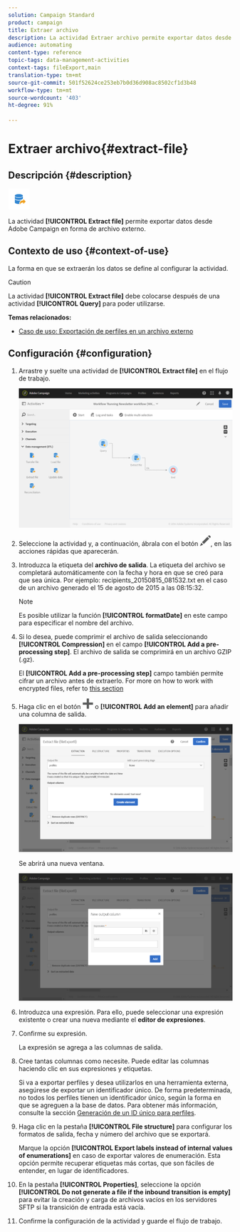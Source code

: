 ```yaml
---
solution: Campaign Standard
product: campaign
title: Extraer archivo
description: La actividad Extraer archivo permite exportar datos desde Adobe Campaign en forma de archivo externo.
audience: automating
content-type: reference
topic-tags: data-management-activities
context-tags: fileExport,main
translation-type: tm+mt
source-git-commit: 501f52624ce253eb7b0d36d908ac8502cf1d3b48
workflow-type: tm+mt
source-wordcount: '403'
ht-degree: 91%

---
```



# Extraer archivo{#extract-file}

## Descripción {#description}

![](assets/export.png)

La actividad **[!UICONTROL Extract file]** permite exportar datos desde Adobe Campaign en forma de archivo externo.

## Contexto de uso {#context-of-use}

La forma en que se extraerán los datos se define al configurar la actividad.

>[!CAUTION]
>
>La actividad **[!UICONTROL Extract file]** debe colocarse después de una actividad **[!UICONTROL Query]** para poder utilizarse.

**Temas relacionados:**

* [Caso de uso: Exportación de perfiles en un archivo externo](../../automating/using/exporting-profiles-in-file.md)

## Configuración {#configuration}

1. Arrastre y suelte una actividad de **[!UICONTROL Extract file]** en el flujo de trabajo.

   ![](assets/wkf_data_export1.png)

1. Seleccione la actividad y, a continuación, ábrala con el botón ![](assets/edit_darkgrey-24px.png), en las acciones rápidas que aparecerán.
1. Introduzca la etiqueta del **archivo de salida**. La etiqueta del archivo se completará automáticamente con la fecha y hora en que se creó para que sea única. Por ejemplo: recipients_20150815_081532.txt en el caso de un archivo generado el 15 de agosto de 2015 a las 08:15:32.

   >[!NOTE]
   >
   >Es posible utilizar la función **[!UICONTROL formatDate]** en este campo para especificar el nombre del archivo.

1. Si lo desea, puede comprimir el archivo de salida seleccionando **[!UICONTROL Compression]** en el campo **[!UICONTROL Add a pre-processing step]**. El archivo de salida se comprimirá en un archivo GZIP (.gz).

   El **[!UICONTROL Add a pre-processing step]** campo también permite cifrar un archivo antes de extraerlo. For more on how to work with encrypted files, refer to [this section](../../automating/using/managing-encrypted-data.md)

1. Haga clic en el botón ![](assets/add_darkgrey-24px.png) o **[!UICONTROL Add an element]** para añadir una columna de salida.

   ![](assets/wkf_data_export2.png)

   Se abrirá una nueva ventana.

   ![](assets/wkf_data_export3.png)

1. Introduzca una expresión. Para ello, puede seleccionar una expresión existente o crear una nueva mediante el **editor de expresiones**.
1. Confirme su expresión.

   La expresión se agrega a las columnas de salida.

1. Cree tantas columnas como necesite. Puede editar las columnas haciendo clic en sus expresiones y etiquetas.

   Si va a exportar perfiles y desea utilizarlos en una herramienta externa, asegúrese de exportar un identificador único. De forma predeterminada, no todos los perfiles tienen un identificador único, según la forma en que se agreguen a la base de datos. Para obtener más información, consulte la sección [Generación de un ID único para perfiles](../../developing/using/configuring-the-resource-s-data-structure.md#generating-a-unique-id-for-profiles-and-custom-resources).

1. Haga clic en la pestaña **[!UICONTROL File structure]** para configurar los formatos de salida, fecha y número del archivo que se exportará.

   Marque la opción **[!UICONTROL Export labels instead of internal values of enumerations]** en caso de exportar valores de enumeración. Esta opción permite recuperar etiquetas más cortas, que son fáciles de entender, en lugar de identificadores.

1. En la pestaña **[!UICONTROL Properties]**, seleccione la opción **[!UICONTROL Do not generate a file if the inbound transition is empty]** para evitar la creación y carga de archivos vacíos en los servidores SFTP si la transición de entrada está vacía.
1. Confirme la configuración de la actividad y guarde el flujo de trabajo.

